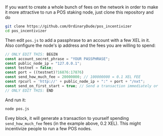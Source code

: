 If you want to create a whole bunch of fees on the network in order to make it more attractive to run a POS staking node,
just clone this repository and do

```bash
git clone https://github.com/OrdinaryDude/pos_incentivizer
cd pos_incentivizer
```

Then edit ```pos.js``` to add a passphrase to an account with a few XEL in it. Also configure the node's ip address and the fees you are willing to spend:

```javascript
// ONLY EDIT THIS: BEGIN
const account_secret_phrase = "YOUR PASSPHRASE";
const public_node_ip = "127.0.0.1";
const testnet = false;
const port = ((testnet)?16876:17876)
const send_how_much_fee = 20000000; // 100000000 = 0.1 XEL FEE
const rpcurl = 'http://' + public_node_ip + ":" + port + "/nxt";
const send_on_first_start = true; // Send a transaction immediately or wait for the first block change (true = immediately)
// ONLY EDIT THIS: END
```

And run it:
```bash
node pos.js
```

Evey block, it will generate a transaction to yourself spending ```send_how_much_fee``` fees (in the example above, 0.2 XEL).
This might incentivize people to run a few POS nodes.
